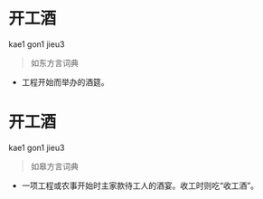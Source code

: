 # 开工酒
kae1 gon1 jieu3
> 如东方言词典
- 工程开始而举办的酒筵。

# 开工酒
kae1 gon1 jieu3
> 如皋方言词典
- 一项工程或农事开始时主家款待工人的酒宴。收工时则吃“收工酒”。
